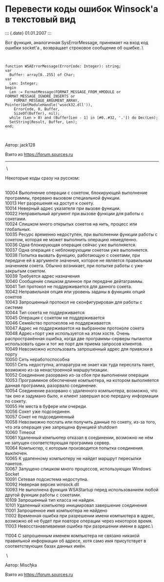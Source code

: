 Перевести коды ошибок Winsock\'a в текстовый вид
================================================

::: {.date}
01.01.2007
:::

Вот функция, аналогичная SysErrorMessage, принемает на вход код ошибки
socket\'a , возвращает строковое сообщение об ошибке..\

 

    function WSAErrorMessage(ErrorCode: Integer): string;
    var
      Buffer: array[0..255] of Char;
    var
      Len: Integer;
    begin
      Len := FormatMessage(FORMAT_MESSAGE_FROM_HMODULE or FORMAT_MESSAGE_IGNORE_INSERTS or
        FORMAT_MESSAGE_ARGUMENT_ARRAY, Pointer(GetModuleHandle('wsock32.dll')),
        ErrorCode, 0, Buffer,
        SizeOf(Buffer), nil);
      while (Len > 0) and (Buffer[Len - 1] in [#0..#32, '.']) do Dec(Len);
      SetString(Result, Buffer, Len);
    end;

 

Автор: jack128

Взято из <https://forum.sources.ru>

------------------------------------------------------------------------

 \

Некоторые коды сразу на русском:

 \
10004 Выполнение операции с сокетом, блокирующей выполнение программы,
прервано вызовом специальной функции.\
10013 Нет разрешения на доступ к сокету.\
10014 Неверный адрес указателя при вызове функции.\
10022 Неправильный аргумент при вызове функции для работы с сокетами.\
10024 Слишком много открытых сокетов на нить, процесс или глобальных.\
10035 Ресурс временно недоступен, при выполнении функции работы с
сокетом, которая не может выполнить операцию немедленно.\
10036 Одна блокирующая операция сейчас уже выполняется.\
10037 Одна операция с неблокирующим сокетом уже выполняется.\
10038 Попытка вызвать функцию, работающую с сокетами, при передаче ей в
аргументе значения, которое не является правильным значением сокета.
Обычно возникает, при попытке работы с уже закрытым сокетом.\
10039 Требуется адрес назначения\
10040 Сообщение слишком длинное при передаче дейтаграммы.\
10041 Тип протокол не поддерживается для данного сокета.\
10042 Неправильная опция или уровень заданы в функциях опций сокетов\
10043 Запрошенный протокол не сконфигурирован для работы с системе\
10044 Тип сокета не поддерживается\
10045 Операция с сокетом не поддерживается\
10046 Семейство протоколов не поддерживается\
10047 Адрес не поддерживается на выбранном протоколе сокета\
10048 Адрес+порт уже используется на этом хосте. Очень распространённая
ошибка, когда две программы-серверы пытаются использовать один и тот же
порт для приема запросов клиентов.\
10049 Невозможно использовать запрошенный адрес для привязки в порту\
10050 Сеть неработоспособна\
10051 Сеть недоступна, аппаратура не знает как туда переслать пакет,
возможно из-за ненастроенной маршрутизации.\
10052 Соединение разорвано из-за сбоя при выполнении операции\
10053 Программное обеспечение компьютера, на котором выполняется данная
программа, разорвало соединение.\
10054 Соединение разорвано с удаленного компьютера, возможно, что так
оно и задумано было, и клиент завершил всю передачу информации по
сокету.\
10055 Не места в буфере или очереди.\
10056 Сокет уже подсоединен.\
10057 Сокет не подсоединенный\
10058 Невозможно послать или получить данные по сокету, из-за того, что
эта операция уже запрещена функцией shutdown\
10060 Timeout\
10061 Удаленный компьютер отказал в соединении, возможно не нём не
запущен соответствующая программа сервер.\
10064 Компьютер, с которым производится попытка соединения выключен.\
10065 К удаленному компьютеру не найдет маршрут пересылки пакетов.\
10067 Запущено слишком много процессов, использующих Windows Socket\
10091 Сетевая подсистема недоступна.\
10092 Неверная версия winsock.dll\
10093 Не выполнена функция WSAStartup перед использованием любой другой
фукнции работы с сокетами.\
10109 Запрошенный тип класса не найден.\
10101 Удаленный компьютер инициировал завершение соединения\
11001 Запрошенное имя компьютера не найдено\
11002 Временная ошибка при разрешении имени компьютера в адрес, возможно
её не будет при повторе операции через некоторое время.\
11003 Невосстанавливаемая ошибка при разрешении имени в адрес.\

11004 С запрошенным именем компьютера не связано никакой правильной
информации об адресе, хотя само имя присутствует в соответствующих базах
данных имён.

 \

Автор: Miscђka

Взято из <https://forum.sources.ru>
